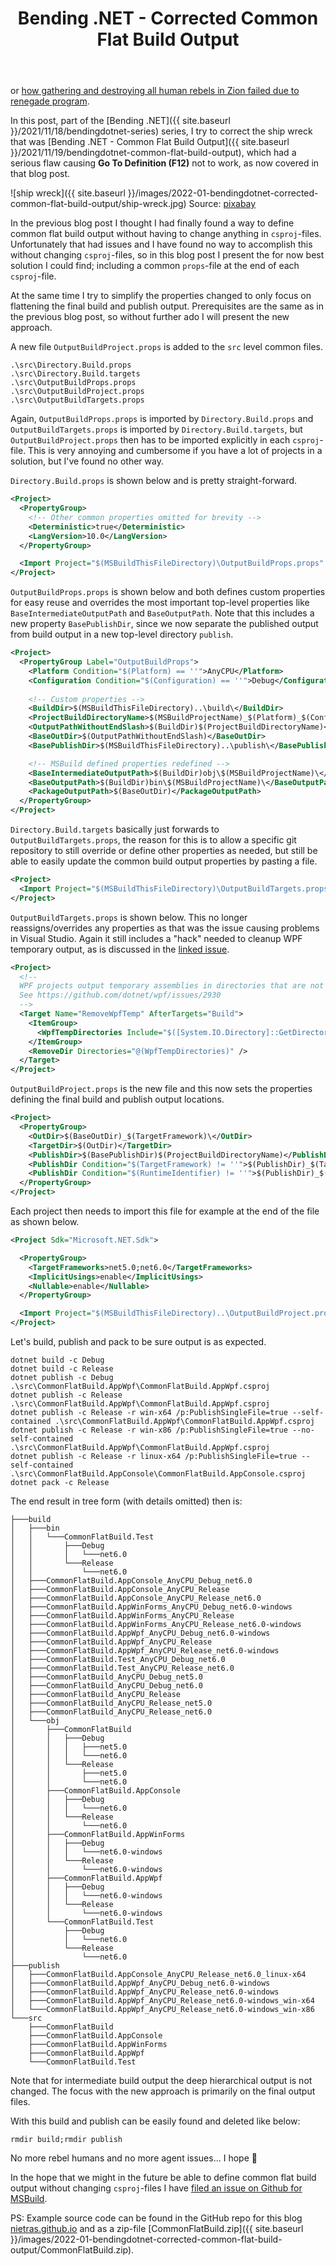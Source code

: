 ﻿---
layout: post
title: Bending .NET - Corrected Common Flat Build Output
---
or [how gathering and destroying all human rebels in Zion failed due to renegade
program](https://matrix.fandom.com/wiki/Battle_of_Zion).

In this post, part of the [Bending .NET]({{ site.baseurl
}}/2021/11/18/bendingdotnet-series) series, I try to correct the ship wreck that
was [Bending .NET - Common Flat Build Output]({{ site.baseurl
}}/2021/11/19/bendingdotnet-common-flat-build-output), which had a serious flaw
causing **Go To Definition (F12)** not to work, as now covered in that blog
post. 

![ship wreck]({{ site.baseurl }}/images/2022-01-bendingdotnet-corrected-common-flat-build-output/ship-wreck.jpg)
Source: [pixabay](https://pixabay.com/photos/ship-wreck-stranded-wreck-shipwreck-1882087/)

In the previous blog post I thought I had finally found a way to define common
flat build output without having to change anything in `csproj`-files.
Unfortunately that had issues and I have found no way to accomplish this without
changing `csproj`-files, so in this blog post I present the for now best
solution I could find; including a common `props`-file at the end of each
`csproj`-file. 

At the same time I try to simplify the properties changed to only focus on
flattening the final build and publish output. Prerequisites are the same as in
the previous blog post, so without further ado I will present the new approach.

A new file `OutputBuildProject.props` is added to the `src` level common files.
```
.\src\Directory.Build.props
.\src\Directory.Build.targets
.\src\OutputBuildProps.props
.\src\OutputBuildProject.props
.\src\OutputBuildTargets.props
```
Again, `OutputBuildProps.props` is imported by `Directory.Build.props`
and `OutputBuildTargets.props` is imported by `Directory.Build.targets`,
but `OutputBuildProject.props` then has to be imported explicitly in
each `csproj`-file. This is very annoying and cumbersome if you have a lot
of projects in a solution, but I've found no other way.

`Directory.Build.props` is shown below and is pretty straight-forward.
```xml
<Project>
  <PropertyGroup>
    <!-- Other common properties omitted for brevity -->
    <Deterministic>true</Deterministic>
    <LangVersion>10.0</LangVersion>
  </PropertyGroup>

  <Import Project="$(MSBuildThisFileDirectory)\OutputBuildProps.props" />
</Project>
```

`OutputBuildProps.props` is shown below and both defines custom properties for
easy reuse and overrides the most important top-level properties like
`BaseIntermediateOutputPath` and `BaseOutputPath`. Note that this includes a new
property `BasePublishDir`, since we now separate the published output from build
output in a new top-level directory `publish`.

```xml
<Project>
  <PropertyGroup Label="OutputBuildProps">
    <Platform Condition="$(Platform) == ''">AnyCPU</Platform>
    <Configuration Condition="$(Configuration) == ''">Debug</Configuration>
    
    <!-- Custom properties -->
    <BuildDir>$(MSBuildThisFileDirectory)..\build\</BuildDir>
    <ProjectBuildDirectoryName>$(MSBuildProjectName)_$(Platform)_$(Configuration)</ProjectBuildDirectoryName>
    <OutputPathWithoutEndSlash>$(BuildDir)$(ProjectBuildDirectoryName)</OutputPathWithoutEndSlash>
    <BaseOutDir>$(OutputPathWithoutEndSlash)</BaseOutDir>
    <BasePublishDir>$(MSBuildThisFileDirectory)..\publish\</BasePublishDir>

    <!-- MSBuild defined properties redefined -->
    <BaseIntermediateOutputPath>$(BuildDir)obj\$(MSBuildProjectName)\</BaseIntermediateOutputPath>
    <BaseOutputPath>$(BuildDir)bin\$(MSBuildProjectName)\</BaseOutputPath>
    <PackageOutputPath>$(BaseOutDir)</PackageOutputPath>
  </PropertyGroup>
</Project>
```

`Directory.Build.targets` basically just forwards to `OutputBuildTargets.props`,
the reason for this is to allow a specific git repository to still override
or define other properties as needed, but still be able to easily update the
common build output properties by pasting a file.
```xml
<Project>
  <Import Project="$(MSBuildThisFileDirectory)\OutputBuildTargets.props" />
</Project>
```

`OutputBuildTargets.props` is shown below. This no longer reassigns/overrides
any properties as that was the issue causing problems in Visual Studio. Again it
still includes a "hack" needed to cleanup WPF temporary output, as is discussed
in the [linked issue](https://github.com/dotnet/wpf/issues/2930). 
```xml
<Project>
  <!--
  WPF projects output temporary assemblies in directories that are not deleted after use.
  See https://github.com/dotnet/wpf/issues/2930
  -->
  <Target Name="RemoveWpfTemp" AfterTargets="Build">
    <ItemGroup>
      <WpfTempDirectories Include="$([System.IO.Directory]::GetDirectories(&quot;$(BuildDir)&quot;,&quot;$(MSBuildProjectName)*_wpftmp_*&quot;))"/>
    </ItemGroup>
    <RemoveDir Directories="@(WpfTempDirectories)" />
  </Target>  
</Project>
```

`OutputBuildProject.props` is the new file and this now sets the properties
defining the final build and publish output locations.
```xml
<Project>
  <PropertyGroup>
    <OutDir>$(BaseOutDir)_$(TargetFramework)\</OutDir>
    <TargetDir>$(OutDir)</TargetDir>
    <PublishDir>$(BasePublishDir)$(ProjectBuildDirectoryName)</PublishDir>
    <PublishDir Condition="$(TargetFramework) != ''">$(PublishDir)_$(TargetFramework)</PublishDir>
    <PublishDir Condition="$(RuntimeIdentifier) != ''">$(PublishDir)_$(RuntimeIdentifier)</PublishDir>
  </PropertyGroup>
</Project>
```

Each project then needs to import this file for example at the end of the file
as shown below.
```xml
<Project Sdk="Microsoft.NET.Sdk">

  <PropertyGroup>
    <TargetFrameworks>net5.0;net6.0</TargetFrameworks>
    <ImplicitUsings>enable</ImplicitUsings>
    <Nullable>enable</Nullable>
  </PropertyGroup>

  <Import Project="$(MSBuildThisFileDirectory)..\OutputBuildProject.props" />
</Project>
```

Let's build, publish and pack to be sure output is as expected.
```
dotnet build -c Debug
dotnet build -c Release
dotnet publish -c Debug .\src\CommonFlatBuild.AppWpf\CommonFlatBuild.AppWpf.csproj
dotnet publish -c Release .\src\CommonFlatBuild.AppWpf\CommonFlatBuild.AppWpf.csproj
dotnet publish -c Release -r win-x64 /p:PublishSingleFile=true --self-contained .\src\CommonFlatBuild.AppWpf\CommonFlatBuild.AppWpf.csproj
dotnet publish -c Release -r win-x86 /p:PublishSingleFile=true --no-self-contained .\src\CommonFlatBuild.AppWpf\CommonFlatBuild.AppWpf.csproj
dotnet publish -c Release -r linux-x64 /p:PublishSingleFile=true --self-contained .\src\CommonFlatBuild.AppConsole\CommonFlatBuild.AppConsole.csproj
dotnet pack -c Release
```
The end result in tree form (with details omitted) then is:
```
├───build
│   ├───bin
│   │   └───CommonFlatBuild.Test
│   │       ├───Debug
│   │       │   └───net6.0
│   │       └───Release
│   │           └───net6.0
│   ├───CommonFlatBuild.AppConsole_AnyCPU_Debug_net6.0
│   ├───CommonFlatBuild.AppConsole_AnyCPU_Release
│   ├───CommonFlatBuild.AppConsole_AnyCPU_Release_net6.0
│   ├───CommonFlatBuild.AppWinForms_AnyCPU_Debug_net6.0-windows
│   ├───CommonFlatBuild.AppWinForms_AnyCPU_Release
│   ├───CommonFlatBuild.AppWinForms_AnyCPU_Release_net6.0-windows
│   ├───CommonFlatBuild.AppWpf_AnyCPU_Debug_net6.0-windows
│   ├───CommonFlatBuild.AppWpf_AnyCPU_Release
│   ├───CommonFlatBuild.AppWpf_AnyCPU_Release_net6.0-windows
│   ├───CommonFlatBuild.Test_AnyCPU_Debug_net6.0
│   ├───CommonFlatBuild.Test_AnyCPU_Release_net6.0
│   ├───CommonFlatBuild_AnyCPU_Debug_net5.0
│   ├───CommonFlatBuild_AnyCPU_Debug_net6.0
│   ├───CommonFlatBuild_AnyCPU_Release
│   ├───CommonFlatBuild_AnyCPU_Release_net5.0
│   ├───CommonFlatBuild_AnyCPU_Release_net6.0
│   └───obj
│       ├───CommonFlatBuild
│       │   ├───Debug
│       │   │   ├───net5.0
│       │   │   └───net6.0
│       │   └───Release
│       │       ├───net5.0
│       │       └───net6.0
│       ├───CommonFlatBuild.AppConsole
│       │   ├───Debug
│       │   │   └───net6.0
│       │   └───Release
│       │       └───net6.0
│       ├───CommonFlatBuild.AppWinForms
│       │   ├───Debug
│       │   │   └───net6.0-windows
│       │   └───Release
│       │       └───net6.0-windows
│       ├───CommonFlatBuild.AppWpf
│       │   ├───Debug
│       │   │   └───net6.0-windows
│       │   └───Release
│       │       └───net6.0-windows
│       └───CommonFlatBuild.Test
│           ├───Debug
│           │   └───net6.0
│           └───Release
│               └───net6.0
├───publish
│   ├───CommonFlatBuild.AppConsole_AnyCPU_Release_net6.0_linux-x64
│   ├───CommonFlatBuild.AppWpf_AnyCPU_Debug_net6.0-windows
│   ├───CommonFlatBuild.AppWpf_AnyCPU_Release_net6.0-windows
│   ├───CommonFlatBuild.AppWpf_AnyCPU_Release_net6.0-windows_win-x64
│   └───CommonFlatBuild.AppWpf_AnyCPU_Release_net6.0-windows_win-x86
└───src
    ├───CommonFlatBuild
    ├───CommonFlatBuild.AppConsole
    ├───CommonFlatBuild.AppWinForms
    ├───CommonFlatBuild.AppWpf
    └───CommonFlatBuild.Test
```
Note that for intermediate build output the deep hierarchical output is not changed.
The focus with the new approach is primarily on the final output files.

With this build and publish can be easily found and deleted like below:
```
rmdir build;rmdir publish
```
No more rebel humans and no more agent issues... I hope 🤞

In the hope that we might in the future be able to define common flat build
output without changing `csproj`-files I have [filed an issue on Github for
MSBuild](https://github.com/dotnet/msbuild/issues/7300).

PS: Example source code can be found in the GitHub 
repo for this blog [nietras.github.io](https://github.com/nietras/nietras.github.io)
and as a zip-file [CommonFlatBuild.zip]({{ site.baseurl }}/images/2022-01-bendingdotnet-corrected-common-flat-build-output/CommonFlatBuild.zip).